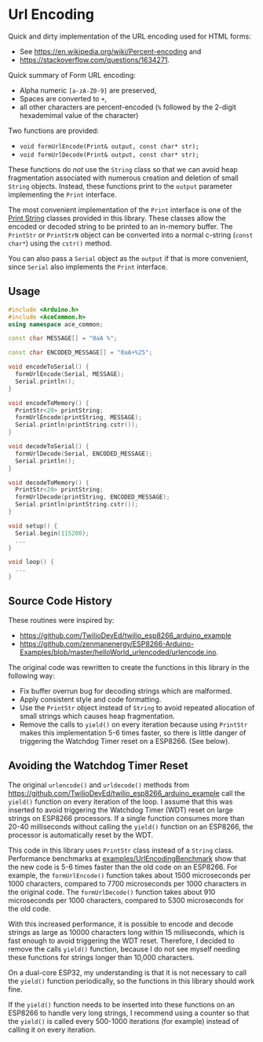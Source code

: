 # Url Encoding

Quick and dirty implementation of the URL encoding used for HTML forms:

* See https://en.wikipedia.org/wiki/Percent-encoding and
* https://stackoverflow.com/questions/1634271.

Quick summary of Form URL encoding:

* Alpha numeric `[a-zA-Z0-9]` are preserved,
* Spaces are converted to `+`,
* all other characters are percent-encoded (`%` followed by the 2-digit
  hexademimal value of the character)

Two functions are provided:

* `void formUrlEncode(Print& output, const char* str);`
* `void formUrlDecode(Print& output, const char* str);`

These functions do *not* use the `String` class so that we can avoid heap
fragmentation associated with numerous creation and deletion of small `String`
objects. Instead, these functions print to the `output` parameter implementing
the `Print` interface.

The most convenient implementation of the `Print` interface is one of the [Print
String](../print_str) classes provided in this library. These classes allow the
encoded or decoded string to be printed to an in-memory buffer. The `PrintStr`
or `PrintStrN` object can be converted into a normal c-string (`const char*`)
using the `cstr()` method.

You can also pass a `Serial` object as the `output` if that is more
convenient, since `Serial` also implements the `Print` interface.

## Usage

```C++
#include <Arduino.h>
#include <AceCommon.h>
using namespace ace_common;

const char MESSAGE[] = "0aA %";

const char ENCODED_MESSAGE[] = "0aA+%25";

void encodeToSerial() {
  formUrlEncode(Serial, MESSAGE);
  Serial.println();
}

void encodeToMemory() {
  PrintStr<20> printString;
  formUrlEncode(printString, MESSAGE);
  Serial.println(printString.cstr());
}

void decodeToSerial() {
  formUrlDecode(Serial, ENCODED_MESSAGE);
  Serial.println();
}

void decodeToMemory() {
  PrintStr<20> printString;
  formUrlDecode(printString, ENCODED_MESSAGE);
  Serial.println(printString.cstr());
}

void setup() {
  Serial.begin(115200);
  ...
}

void loop() {
  ...
}
```

## Source Code History

These routines were inspired by:

* https://github.com/TwilioDevEd/twilio_esp8266_arduino_example
* https://github.com/zenmanenergy/ESP8266-Arduino-Examples/blob/master/helloWorld_urlencoded/urlencode.ino.

The original code was rewritten to create the functions in this library in the
following way:

* Fix buffer overrun bug for decoding strings which are malformed.
* Apply consistent style and code formatting.
* Use the `PrintStr` object instead of `String` to avoid repeated
allocation of small strings which causes heap fragmentation.
* Remove the calls to `yield()` on every iteration because using `PrintStr`
makes this implementation 5-6 times faster, so there is little danger of
triggering the Watchdog Timer reset on a ESP8266. (See below).

## Avoiding the Watchdog Timer Reset

The original `urlencode()` and `urldecode()` methods from
https://github.com/TwilioDevEd/twilio_esp8266_arduino_example call the `yield()`
function on every iteration of the loop. I assume that this was inserted to
avoid triggering the Watchdog Timer (WDT) reset on large strings on ESP8266
processors. If a single function consumes more than 20-40 milliseconds without
calling the `yield()` function on an ESP8266, the processor is automatically
reset by the WDT.

This code in this library uses `PrintStr` class instead of a `String` class.
Performance benchmarks at
[examples/UrlEncodingBenchmark](../examples/UrlEncodingBenchmark/)
show that the new code is 5-6 times faster than the old code on an ESP8266. For
example, the `formUrlEncode()` function takes about 1500 microseconds per 1000
characters, compared to 7700 microseconds per 1000 characters in the original
code. The `formUrlDecode()` function takes about 910 microseconds per 1000
characters, compared to 5300 microseconds for the old code.

With this increased performance, it is possible to encode and decode strings as
large as 10000 characters long within 15 milliseconds, which is fast enough to
avoid triggering the WDT reset. Therefore, I decided to remove the calls
`yield()` function, because I do not see myself needing these functions for
strings longer than 10,000 characters.

On a dual-core ESP32, my understanding is that it is not necessary to call the
`yield()` function periodically, so the functions in this library should work
fine.

If the `yield()` function needs to be inserted into these functions on an
ESP8266 to handle very long strings, I recommend using a counter so that the
`yield()` is called every 500-1000 iterations (for example) instead of
calling it on every iteration.
